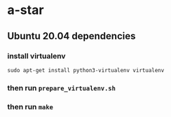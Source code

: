 # a-star

## Ubuntu 20.04 dependencies

### install virtualenv

```
sudo apt-get install python3-virtualenv virtualenv
```

### then run `prepare_virtualenv.sh`

### then run `make`
